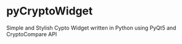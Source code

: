 # pyCryptoWidget
Simple and Stylish Cypto Widget written in Python using PyQt5 and CryptoCompare API
